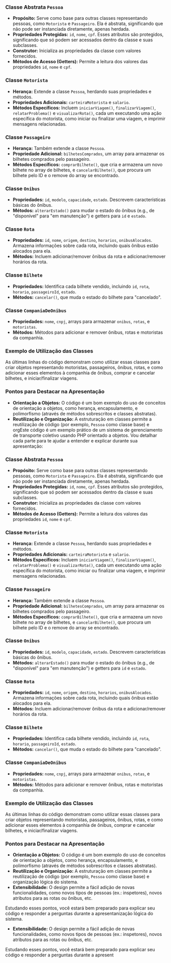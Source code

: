 ### Classe Abstrata `Pessoa`

- **Propósito:** Serve como base para outras classes representando pessoas, como `Motorista` e `Passageiro`. Ela é abstrata, significando que não pode ser instanciada diretamente, apenas herdada.
- **Propriedades Protegidas:** `id`, `nome`, `cpf`. Esses atributos são protegidos, significando que só podem ser acessados dentro da classe e suas subclasses.
- **Construtor:** Inicializa as propriedades da classe com valores fornecidos.
- **Métodos de Acesso (Getters):** Permite a leitura dos valores das propriedades `id`, `nome` e `cpf`.

### Classe `Motorista`

- **Herança:** Extende a classe `Pessoa`, herdando suas propriedades e métodos.
- **Propriedades Adicionais:** `carteiraMotorista` e `salario`.
- **Métodos Específicos:** Incluem `iniciarViagem()`, `finalizarViagem()`, `relatarProblema()` e `visualizarRota()`, cada um executando uma ação específica do motorista, como iniciar ou finalizar uma viagem, e imprimir mensagens relacionadas.

### Classe `Passageiro`

- **Herança:** Também extende a classe `Pessoa`.
- **Propriedade Adicional:** `bilhetesComprados`, um array para armazenar os bilhetes comprados pelo passageiro.
- **Métodos Específicos:** `comprarBilhete()`, que cria e armazena um novo bilhete no array de bilhetes, e `cancelarBilhete()`, que procura um bilhete pelo ID e o remove do array se encontrado.

### Classe `Onibus`

- **Propriedades:** `id`, `modelo`, `capacidade`, `estado`. Descrevem características básicas do ônibus.
- **Métodos:** `alterarEstado()` para mudar o estado do ônibus (e.g., de "disponível" para "em manutenção") e getters para `id` e `estado`.

### Classe `Rota`

- **Propriedades:** `id`, `nome`, `origem`, `destino`, `horarios`, `onibusAlocados`. Armazena informações sobre cada rota, incluindo quais ônibus estão alocados para ela.
- **Métodos:** Incluem adicionar/remover ônibus da rota e adicionar/remover horários da rota.

### Classe `Bilhete`

- **Propriedades:** Identifica cada bilhete vendido, incluindo `id`, `rota`, `horario`, `passageiroId`, `estado`.
- **Métodos:** `cancelar()`, que muda o estado do bilhete para "cancelado".

### Classe `CompaniaDeOnibus`

- **Propriedades:** `nome`, `cnpj`, arrays para armazenar `onibus`, `rotas`, e `motoristas`.
- **Métodos:** Métodos para adicionar e remover ônibus, rotas e motoristas da companhia.

### Exemplo de Utilização das Classes

As últimas linhas do código demonstram como utilizar essas classes para criar objetos representando motoristas, passageiros, ônibus, rotas, e como adicionar esses elementos à companhia de ônibus, comprar e cancelar bilhetes, e iniciar/finalizar viagens.

### Pontos para Destacar na Apresentação

- **Orientação a Objetos:** O código é um bom exemplo do uso de conceitos de orientação a objetos, como herança, encapsulamento, e polimorfismo (através de métodos sobrescritos e classes abstratas).
- **Reutilização e Organização:** A estruturação em classes permite a reutilização de código (por exemplo, `Pessoa` como classe base) e orgEste código é um exemplo prático de um sistema de gerenciamento de transporte coletivo usando PHP orientado a objetos. Vou detalhar cada parte para te ajudar a entender e explicar durante sua apresentação:

### Classe Abstrata `Pessoa`

- **Propósito:** Serve como base para outras classes representando pessoas, como `Motorista` e `Passageiro`. Ela é abstrata, significando que não pode ser instanciada diretamente, apenas herdada.
- **Propriedades Protegidas:** `id`, `nome`, `cpf`. Esses atributos são protegidos, significando que só podem ser acessados dentro da classe e suas subclasses.
- **Construtor:** Inicializa as propriedades da classe com valores fornecidos.
- **Métodos de Acesso (Getters):** Permite a leitura dos valores das propriedades `id`, `nome` e `cpf`.

### Classe `Motorista`

- **Herança:** Extende a classe `Pessoa`, herdando suas propriedades e métodos.
- **Propriedades Adicionais:** `carteiraMotorista` e `salario`.
- **Métodos Específicos:** Incluem `iniciarViagem()`, `finalizarViagem()`, `relatarProblema()` e `visualizarRota()`, cada um executando uma ação específica do motorista, como iniciar ou finalizar uma viagem, e imprimir mensagens relacionadas.

### Classe `Passageiro`

- **Herança:** Também extende a classe `Pessoa`.
- **Propriedade Adicional:** `bilhetesComprados`, um array para armazenar os bilhetes comprados pelo passageiro.
- **Métodos Específicos:** `comprarBilhete()`, que cria e armazena um novo bilhete no array de bilhetes, e `cancelarBilhete()`, que procura um bilhete pelo ID e o remove do array se encontrado.

### Classe `Onibus`

- **Propriedades:** `id`, `modelo`, `capacidade`, `estado`. Descrevem características básicas do ônibus.
- **Métodos:** `alterarEstado()` para mudar o estado do ônibus (e.g., de "disponível" para "em manutenção") e getters para `id` e `estado`.

### Classe `Rota`

- **Propriedades:** `id`, `nome`, `origem`, `destino`, `horarios`, `onibusAlocados`. Armazena informações sobre cada rota, incluindo quais ônibus estão alocados para ela.
- **Métodos:** Incluem adicionar/remover ônibus da rota e adicionar/remover horários da rota.

### Classe `Bilhete`

- **Propriedades:** Identifica cada bilhete vendido, incluindo `id`, `rota`, `horario`, `passageiroId`, `estado`.
- **Métodos:** `cancelar()`, que muda o estado do bilhete para "cancelado".

### Classe `CompaniaDeOnibus`

- **Propriedades:** `nome`, `cnpj`, arrays para armazenar `onibus`, `rotas`, e `motoristas`.
- **Métodos:** Métodos para adicionar e remover ônibus, rotas e motoristas da companhia.

### Exemplo de Utilização das Classes

As últimas linhas do código demonstram como utilizar essas classes para criar objetos representando motoristas, passageiros, ônibus, rotas, e como adicionar esses elementos à companhia de ônibus, comprar e cancelar bilhetes, e iniciar/finalizar viagens.

### Pontos para Destacar na Apresentação

- **Orientação a Objetos:** O código é um bom exemplo do uso de conceitos de orientação a objetos, como herança, encapsulamento, e polimorfismo (através de métodos sobrescritos e classes abstratas).
- **Reutilização e Organização:** A estruturação em classes permite a reutilização de código (por exemplo, `Pessoa` como classe base) e organização lógica do sistema.
- **Extensibilidade:** O design permite a fácil adição de novas funcionalidades, como novos tipos de pessoas (ex.: inspetores), novos atributos para as rotas ou ônibus, etc.

Estudando esses pontos, você estará bem preparado para explicar seu código e responder a perguntas durante a apresentanização lógica do sistema.
- **Extensibilidade:** O design permite a fácil adição de novas funcionalidades, como novos tipos de pessoas (ex.: inspetores), novos atributos para as rotas ou ônibus, etc.

Estudando esses pontos, você estará bem preparado para explicar seu código e responder a perguntas durante a apresent